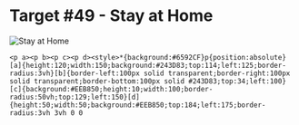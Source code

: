 # Target #49 - Stay at Home

![Stay at Home](https://cssbattle.dev/targets/49.png)

```
<p a><p b><p c><p d><style>*{background:#6592CF}p{position:absolute}[a]{height:120;width:150;background:#243D83;top:114;left:125;border-radius:3vh}[b]{border-left:100px solid transparent;border-right:100px solid transparent;border-bottom:100px solid #243D83;top:34;left:100}[c]{background:#EEB850;height:10;width:100;border-radius:50vh;top:129;left:150}[d]{height:50;width:50;background:#EEB850;top:184;left:175;border-radius:3vh 3vh 0 0
```
